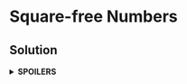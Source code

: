# Square-free Numbers
## Solution
<details>
<summary><b>SPOILERS</b></summary>

Find the primes from 1 to sqrt(max_range) with sieve of Eratosthenes.

### Note
* Be careful while allocating the vector for the primes, since the maximum range is very big! Do not set the vector size to the maximum range. Instead, try to play with just maximum 1,000,000 slots. For example, suppose that `min` = 1,000,000,000,000 and `max` = 1,000,001,000,000. If we allocate a vector with size = `max`, the compiler will meet a `bad_alloc` error. Instead, we should think `min` as the start index, 0, and `max` as the end index. Map the numbers between them to the vector indices. In the example, if the vector is `vec`, `min` is vec.at(0), a number 1,000,000,000,012 will be at `vec.at(12)`, and the `max` is vec.at(1,000,000).

</details>
